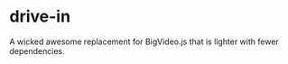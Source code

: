 drive-in
========

A wicked awesome replacement for BigVideo.js that is lighter with fewer dependencies. 
